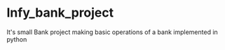 # Infy_bank_project
It's small Bank project making basic operations of a bank implemented in python
